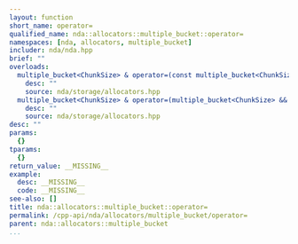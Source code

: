 ```yaml
---
layout: function
short_name: operator=
qualified_name: nda::allocators::multiple_bucket::operator=
namespaces: [nda, allocators, multiple_bucket]
includer: nda/nda.hpp
brief: ""
overloads:
  multiple_bucket<ChunkSize> & operator=(const multiple_bucket<ChunkSize> & ):
    desc: ""
    source: nda/storage/allocators.hpp
  multiple_bucket<ChunkSize> & operator=(multiple_bucket<ChunkSize> && ):
    desc: ""
    source: nda/storage/allocators.hpp
desc: ""
params:
  {}
tparams:
  {}
return_value: __MISSING__
example:
  desc: __MISSING__
  code: __MISSING__
see-also: []
title: nda::allocators::multiple_bucket::operator=
permalink: /cpp-api/nda/allocators/multiple_bucket/operator=
parent: nda::allocators::multiple_bucket
...
```


